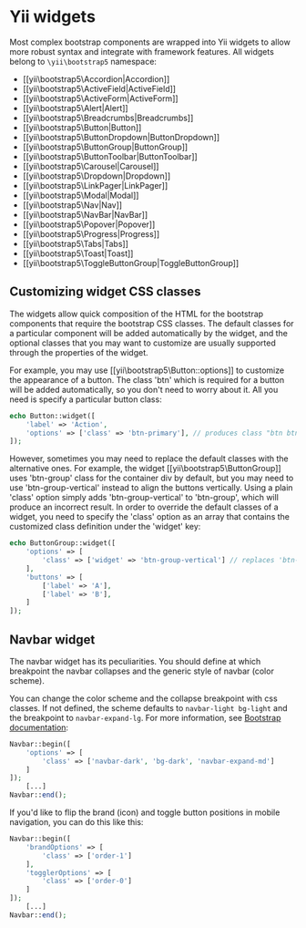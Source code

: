 Yii widgets
===========

Most complex bootstrap components are wrapped into Yii widgets to allow more robust syntax and integrate with
framework features. All widgets belong to `\yii\bootstrap5` namespace:

- [[yii\bootstrap5\Accordion|Accordion]]
- [[yii\bootstrap5\ActiveField|ActiveField]]
- [[yii\bootstrap5\ActiveForm|ActiveForm]]
- [[yii\bootstrap5\Alert|Alert]]
- [[yii\bootstrap5\Breadcrumbs|Breadcrumbs]]
- [[yii\bootstrap5\Button|Button]]
- [[yii\bootstrap5\ButtonDropdown|ButtonDropdown]]
- [[yii\bootstrap5\ButtonGroup|ButtonGroup]]
- [[yii\bootstrap5\ButtonToolbar|ButtonToolbar]]
- [[yii\bootstrap5\Carousel|Carousel]]
- [[yii\bootstrap5\Dropdown|Dropdown]]
- [[yii\bootstrap5\LinkPager|LinkPager]]
- [[yii\bootstrap5\Modal|Modal]]
- [[yii\bootstrap5\Nav|Nav]]
- [[yii\bootstrap5\NavBar|NavBar]]
- [[yii\bootstrap5\Popover|Popover]]
- [[yii\bootstrap5\Progress|Progress]]
- [[yii\bootstrap5\Tabs|Tabs]]
- [[yii\bootstrap5\Toast|Toast]]
- [[yii\bootstrap5\ToggleButtonGroup|ToggleButtonGroup]]


## Customizing widget CSS classes <span id="customizing-css-classes"></span>

The widgets allow quick composition of the HTML for the bootstrap components that require the bootstrap CSS classes.
The default classes for a particular component will be added automatically by the widget, and the optional classes that you may want to customize are usually supported through the properties of the widget.

For example, you may use [[yii\bootstrap5\Button::options]] to customize the appearance of a button.
The class 'btn' which is required for a button will be added automatically, so you don't need to worry about it.
All you need is specify a particular button class:

```php
echo Button::widget([
    'label' => 'Action',
    'options' => ['class' => 'btn-primary'], // produces class "btn btn-primary"
]);
```

However, sometimes you may need to replace the default classes with the alternative ones.
For example, the widget [[yii\bootstrap5\ButtonGroup]] uses 'btn-group' class for the container div by default,
but you may need to use 'btn-group-vertical' instead to align the buttons vertically.
Using a plain 'class' option simply adds 'btn-group-vertical' to 'btn-group', which will produce an incorrect result.
In order to override the default classes of a widget, you need to specify the 'class' option as an array that contains the customized class definition under the 'widget' key:

```php
echo ButtonGroup::widget([
    'options' => [
        'class' => ['widget' => 'btn-group-vertical'] // replaces 'btn-group' with 'btn-group-vertical'
    ],
    'buttons' => [
        ['label' => 'A'],
        ['label' => 'B'],
    ]
]);
```

## Navbar widget <span id="navbar-widget"></span>

The navbar widget has its peculiarities. You should define at which breakpoint the navbar collapses and the generic
style of navbar (color scheme).

You can change the color scheme and the collapse breakpoint with css classes. If not defined, the scheme defaults to 
`navbar-light bg-light` and the breakpoint to `navbar-expand-lg`. For more information, see [Bootstrap documentation](https://getbootstrap.com/docs/5.1/components/navbar/):

```php
Navbar::begin([
    'options' => [
        'class' => ['navbar-dark', 'bg-dark', 'navbar-expand-md']
    ]
]);
    [...]
Navbar::end();
``` 

If you'd like to flip the brand (icon) and toggle button positions in mobile navigation, you can do this like this:

```php
Navbar::begin([
	'brandOptions' => [
		'class' => ['order-1']
	],
	'togglerOptions' => [
		'class' => ['order-0']
	]
]);
    [...]
Navbar::end();
```
